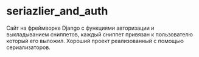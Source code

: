 # seriazlier_and_auth
 Сайт на фреймворке Django с функциями авторизации и выкладыванием сниппетов, каждый сниппет привязан к пользователю который его выложил. Хороший проект реализованный с помощью сериализаторов.
